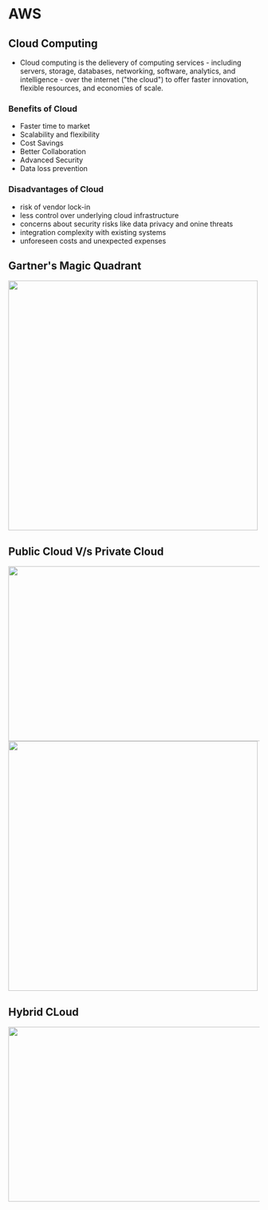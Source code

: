 # AWS

## Cloud Computing

- Cloud computing is the delievery of computing services - including servers, storage, databases, networking, software, analytics, and intelligence - over the internet ("the cloud") to offer faster innovation, flexible resources, and economies of scale.

### Benefits of Cloud

- Faster time to market
- Scalability and flexibility
- Cost Savings
- Better Collaboration
- Advanced Security
- Data loss prevention

### Disadvantages of Cloud

- risk of vendor lock-in
- less control over underlying cloud infrastructure
- concerns about security risks like data privacy and onine threats
- integration complexity with existing systems
- unforeseen costs and unexpected expenses

## Gartner's Magic Quadrant

<img src="https://github.com/Shantanu2911/AWS-practicals/assets/143939657/86f42f7a-63e9-4dfe-adfd-46a0060fc28b" width="500" height="500">

## Public Cloud V/s Private Cloud

<img src="https://github.com/Shantanu2911/AWS-practicals/assets/143939657/0da9d40d-68bd-43f9-8150-8bb4974f722d" width="750" height="350">

<img src="https://github.com/Shantanu2911/AWS-practicals/assets/143939657/34c110eb-e591-48ac-8f4f-86e795a649d5" width="500" height="500">

## Hybrid CLoud

<img src="https://github.com/Shantanu2911/AWS-practicals/assets/143939657/cfe74dcd-4153-4072-9711-e49bc6c7f3d2" width="750" height="350">


